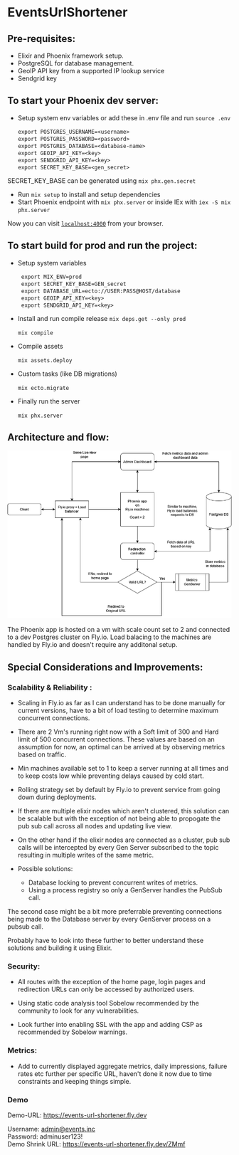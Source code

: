 # EventsUrlShortener


## Pre-requisites: 

- Elixir and Phoenix framework setup.
- PostgreSQL for database management.
- GeoIP API key from a supported IP lookup service
- Sendgrid key 

## To start your Phoenix dev server:

- Setup system env variables or add these in .env file and run `source .env`

  ```
  export POSTGRES_USERNAME=<username>
  export POSTGRES_PASSWORD=<password>
  export POSTGRES_DATABASE=<database-name>
  export GEOIP_API_KEY=<key>
  export SENDGRID_API_KEY=<key>
  export SECRET_KEY_BASE=<gen_secret>
   ```
SECRET_KEY_BASE can be generated using `mix phx.gen.secret`



- Run `mix setup` to install and setup dependencies
- Start Phoenix endpoint with `mix phx.server` or inside IEx with `iex -S mix phx.server`

Now you can visit [`localhost:4000`](http://localhost:4000) from your browser.

## To start build for prod and run the project:


- Setup system variables

  ```
   export MIX_ENV=prod
   export SECRET_KEY_BASE=GEN_secret
   export DATABASE_URL=ecto://USER:PASS@HOST/database
   export GEOIP_API_KEY=<key>
   export SENDGRID_API_KEY=<key>
   ```

- Install and run compile release
   `mix deps.get --only prod`

    `mix compile`

- Compile assets

   `mix assets.deploy`

- Custom tasks (like DB migrations)

   `mix ecto.migrate`

- Finally run the server

   `mix phx.server`


## Architecture and flow: 

![Alt text](.github/workflows/flowDiagram.png "System Flow")


The Phoenix app is hosted on a vm with scale count set to 2 and connected to a dev Postgres cluster on Fly.io. 
Load balacing to the machines are handled by Fly.io and doesn't require any additonal setup. 

## Special Considerations and Improvements: 

### Scalability & Reliability : 

- Scaling in Fly.io as far as I can understand has to be done manually for current versions, have to a bit of load testing to determine maximum concurrent connections. 

- There are 2 Vm's running right now with a Soft limit of 300 and Hard limit of 500 concurrent connections. These values are based on an assumption for now, an optimal can be arrived at by observing metrics based on traffic. 

- Min machines available set to 1 to keep a server running at all times and to keep costs low while preventing delays caused by cold start.

- Rolling strategy set by default by Fly.io to prevent service from going down during deployments. 

- If there are multiple elixir nodes which aren't clustered, this solution can be scalable but with the exception of not being able to propogate the pub sub call across all nodes and updating live view.  

- On the other hand if the elixir nodes are connected as a cluster, pub sub calls will be intercepted by every Gen Server subscribed to the topic resulting in multiple writes of the same metric. 

- Possible solutions: 
     * Database locking to prevent concurrent writes of metrics.
     * Using a process registry so only a GenServer handles the PubSub call.

The second case might be a bit more preferrable preventing connections being made to the Database server by every GenServer process on a pubsub call. 

Probably have to look into these further to better understand these solutions and building it using Elixir. 

### Security:
- All routes with the exception of the home page, login pages and redirection URLs can only be accessed by authorized users.

- Using static code analysis tool Sobelow recommended by the community to look for any vulnerabilities. 

- Look further into enabling SSL with the app and adding CSP as recommended by Sobelow warnings.


### Metrics: 

- Add to currently displayed aggregate metrics, daily impressions, failure rates etc further per specific URL, haven't done it now due to time constraints and keeping things simple.  

### Demo 

Demo-URL: https://events-url-shortener.fly.dev

Username: admin@events.inc
</br>
Password: adminuser123!
</br>
Demo Shrink URL: https://events-url-shortener.fly.dev/ZMmf


